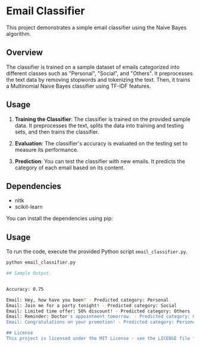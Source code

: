 # Email Classifier

This project demonstrates a simple email classifier using the Naive Bayes algorithm.

## Overview

The classifier is trained on a sample dataset of emails categorized into different classes such as "Personal", "Social", and "Others". It preprocesses the text data by removing stopwords and tokenizing the text. Then, it trains a Multinomial Naive Bayes classifier using TF-IDF features.

## Usage

1. **Training the Classifier**: The classifier is trained on the provided sample data. It preprocesses the text, splits the data into training and testing sets, and then trains the classifier.

2. **Evaluation**: The classifier's accuracy is evaluated on the testing set to measure its performance.

3. **Prediction**: You can test the classifier with new emails. It predicts the category of each email based on its content.

## Dependencies

- nltk
- scikit-learn

You can install the dependencies using pip:


## Usage

To run the code, execute the provided Python script `email_classifier.py`.

```bash
python email_classifier.py

## Sample Output.


Accuracy: 0.75

Email: Hey, how have you been? - Predicted category: Personal
Email: Join me for a party tonight! - Predicted category: Social
Email: Limited time offer: 50% discount! - Predicted category: Others
Email: Reminder: Doctor's appointment tomorrow. - Predicted category: Others
Email: Congratulations on your promotion! - Predicted category: Personal

## License
This project is licensed under the MIT License - see the LICENSE file for details.
